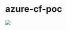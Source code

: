# azure-cf-poc
[<img src="https://camo.githubusercontent.com/9285dd3998997a0835869065bb15e5d500475034/687474703a2f2f617a7572656465706c6f792e6e65742f6465706c6f79627574746f6e2e706e67">](https://portal.azure.com/#create/Microsoft.Template/uri/https%3A%2F%2Fraw.githubusercontent.com%2Fjastev%2Fazure-cf-poc%2Fazuredeploy.json)
